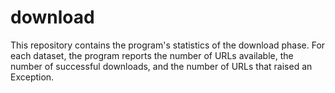 # download

This repository contains the program's statistics of the download phase. For each dataset, the program reports the number of URLs available, the number of successful downloads, and the number of URLs that raised an Exception.


